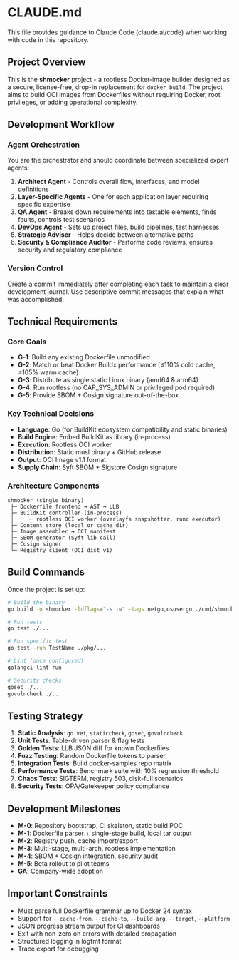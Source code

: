 # CLAUDE.md

This file provides guidance to Claude Code (claude.ai/code) when working with code in this repository.

## Project Overview

This is the **shmocker** project - a rootless Docker-image builder designed as a secure, license-free, drop-in replacement for `docker build`. The project aims to build OCI images from Dockerfiles without requiring Docker, root privileges, or adding operational complexity.

## Development Workflow

### Agent Orchestration

You are the orchestrator and should coordinate between specialized expert agents:

1. **Architect Agent** - Controls overall flow, interfaces, and model definitions
2. **Layer-Specific Agents** - One for each application layer requiring specific expertise
3. **QA Agent** - Breaks down requirements into testable elements, finds faults, controls test scenarios
4. **DevOps Agent** - Sets up project files, build pipelines, test harnesses
5. **Strategic Adviser** - Helps decide between alternative paths
6. **Security & Compliance Auditor** - Performs code reviews, ensures security and regulatory compliance

### Version Control

Create a commit immediately after completing each task to maintain a clear development journal. Use descriptive commit messages that explain what was accomplished.

## Technical Requirements

### Core Goals
- **G-1**: Build any existing Dockerfile unmodified
- **G-2**: Match or beat Docker Buildx performance (≤110% cold cache, ≤105% warm cache)
- **G-3**: Distribute as single static Linux binary (amd64 & arm64)
- **G-4**: Run rootless (no CAP_SYS_ADMIN or privileged pod required)
- **G-5**: Provide SBOM + Cosign signature out-of-the-box

### Key Technical Decisions
- **Language**: Go (for BuildKit ecosystem compatibility and static binaries)
- **Build Engine**: Embed BuildKit as library (in-process)
- **Execution**: Rootless OCI worker
- **Distribution**: Static musl binary + GitHub release
- **Output**: OCI Image v1.1 format
- **Supply Chain**: Syft SBOM + Sigstore Cosign signature

### Architecture Components
```
shmocker (single binary)
 ├─ Dockerfile frontend → AST → LLB
 ├─ BuildKit controller (in-process)
 │    └─ rootless OCI worker (overlayfs snapshotter, runc executor)
 ├─ Content store (local or cache dir)
 ├─ Image assembler → OCI manifest
 ├─ SBOM generator (Syft lib call)
 ├─ Cosign signer
 └─ Registry client (OCI dist v1)
```

## Build Commands

Once the project is set up:
```bash
# Build the binary
go build -o shmocker -ldflags="-s -w" -tags netgo,osusergo ./cmd/shmocker

# Run tests
go test ./...

# Run specific test
go test -run TestName ./pkg/...

# Lint (once configured)
golangci-lint run

# Security checks
gosec ./...
govulncheck ./...
```

## Testing Strategy

1. **Static Analysis**: `go vet`, `staticcheck`, `gosec`, `govulncheck`
2. **Unit Tests**: Table-driven parser & flag tests
3. **Golden Tests**: LLB JSON diff for known Dockerfiles
4. **Fuzz Testing**: Random Dockerfile tokens to parser
5. **Integration Tests**: Build docker-samples repo matrix
6. **Performance Tests**: Benchmark suite with 10% regression threshold
7. **Chaos Tests**: SIGTERM, registry 503, disk-full scenarios
8. **Security Tests**: OPA/Gatekeeper policy compliance

## Development Milestones

- **M-0**: Repository bootstrap, CI skeleton, static build POC
- **M-1**: Dockerfile parser + single-stage build, local tar output
- **M-2**: Registry push, cache import/export
- **M-3**: Multi-stage, multi-arch, rootless implementation
- **M-4**: SBOM + Cosign integration, security audit
- **M-5**: Beta rollout to pilot teams
- **GA**: Company-wide adoption

## Important Constraints

- Must parse full Dockerfile grammar up to Docker 24 syntax
- Support for `--cache-from`, `--cache-to`, `--build-arg`, `--target`, `--platform`
- JSON progress stream output for CI dashboards
- Exit with non-zero on errors with detailed propagation
- Structured logging in logfmt format
- Trace export for debugging